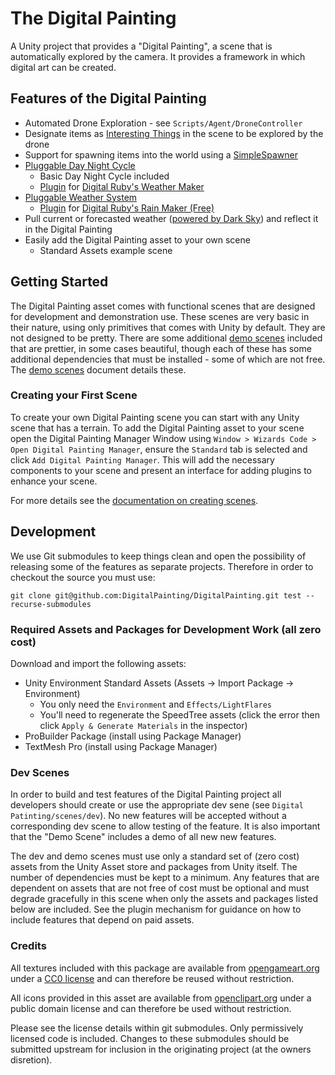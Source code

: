 # The Digital Painting

A Unity project that provides a "Digital Painting", a scene that is automatically explored by the camera. It provides a framework in which digital art can be created.

## Features of the Digital Painting

  * Automated Drone Exploration - see `Scripts/Agent/DroneController`
  * Designate items as [Interesting Things](./Assets/Digital%20Painting/Docs/InterestingThings.md) in the scene to be explored by the drone
  * Support for spawning items into the world using a [SimpleSpawner](./Assets/Digital%20Painting/Docs/SpawnableObjects.md)
  * [Pluggable Day Night Cycle](./Assets/Digital%20Painting/Docs/DayNightCycle.md)
    * Basic Day Night Cycle included
    * [Plugin](https://github.com/DigitalPainting/WeatherMakerPlugin) for [Digital Ruby's Weather Maker](https://assetstore.unity.com/packages/tools/particles-effects/weather-maker-sky-weather-water-volumetric-clouds-and-light-60955) 
  * [Pluggable Weather System](./Assets/Digital%20Painting/Docs/Weather.md)
    * [Plugin](https://github.com/DigitalPainting/RainMakerPlugin) for [Digital Ruby's Rain Maker (Free)](https://assetstore.unity.com/packages/vfx/particles/environment/rain-maker-2d-and-3d-rain-particle-system-for-unity-34938)
  * Pull current or forecasted weather ([powered by Dark Sky](https://darksky.net/poweredby/)) and reflect it in the Digital Painting
  * Easily add the Digital Painting asset to your own scene
    * Standard Assets example scene

## Getting Started

The Digital Painting asset comes with functional scenes that are designed for development and demonstration use. These scenes are very basic in their nature, using only primitives that comes with Unity by default. They are not designed to be pretty. There are some additional [demo scenes](./Assets/Digital%20Painting/Plugins/Scenes/README.md) included that are prettier, in some cases beautiful, though each of these has some additional dependencies that must be installed - some of which are not free. The [demo scenes](./Assets/Digital%20Painting/Plugins/Scenes/README.md) document details these.

### Creating your First Scene

To create your own Digital Painting scene you can start with any Unity scene that has a terrain. To add the Digital Painting asset to your scene open the Digital Painting Manager Window using `Window > Wizards Code > Open Digital Painting Manager`, ensure the `Standard` tab is selected and click `Add Digital Painting Manager`. This will add the necessary components to your scene and present an interface for adding plugins to enhance your scene.

For more details see the [documentation on creating scenes](./Assets/Digital%20Painting/Docs/CreatingAScene.md).

## Development

We use Git submodules to keep things clean and open the possibility of releasing some of the features as separate projects. Therefore in order to checkout the source you must use:

`git clone git@github.com:DigitalPainting/DigitalPainting.git test --recurse-submodules`

### Required Assets and Packages for Development Work (all zero cost)

Download and import the following assets:

  * Unity Environment Standard Assets (Assets -> Import Package -> Environment)
    * You only need the `Environment` and `Effects/LightFlares`
    * You'll need to regenerate the SpeedTree assets (click the error then click `Apply & Generate Materials` in the inspector)
  * ProBuilder Package (install using Package Manager)
  * TextMesh Pro  (install using Package Manager)

### Dev Scenes

In order to build and test features of the Digital Painting project all developers should create
or use the appropriate dev sene (see `Digital Patinting/scenes/dev`). No new features will be accepted without a
corresponding dev scene to allow testing of the feature. It is also important that the "Demo Scene" 
includes a demo of all new new features. 

The dev and demo scenes must use only a standard set of (zero cost) 
assets from the Unity Asset store and packages from Unity itself. The number of dependencies must be kept to a minimum.
Any features that are dependent on assets that are not free of cost must be optional and must degrade gracefully in this scene when 
only the assets and packages listed below are included. See the plugin mechanism for guidance on how to include features that
depend on paid assets.

### Credits

All textures included with this package are available from [opengameart.org](https://opengameart.org/textures/all) under a [CC0 license](https://creativecommons.org/share-your-work/public-domain/) and can therefore be reused without restriction. 

All icons provided in this asset are available from [openclipart.org](https://openclipart.org) under a public domain license and can therefore be used without restriction.

Please see the license details within git submodules. Only permissively licensed code is included. Changes to these submodules should be submitted upstream for inclusion in the originating project (at the owners disretion).







